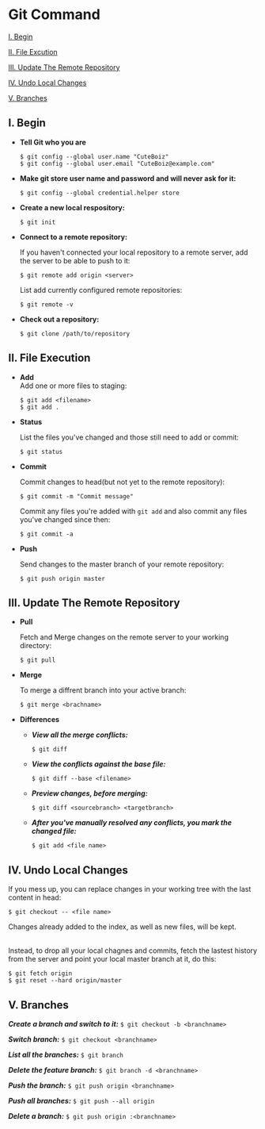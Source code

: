 # Git Command

[I. Begin](https://github.com/CuteBoiz/Ubuntu/blob/master/Git-bash/Git.md#i-begin)

[II. File Excution](https://github.com/CuteBoiz/Ubuntu/blob/master/Git-bash/Git.md#ii-file-execution)

[III. Update The Remote Repository](https://github.com/CuteBoiz/Ubuntu/blob/master/Git-bash/Git.md#iii-update-the-remote-repository)

[IV. Undo Local Changes](https://github.com/CuteBoiz/Ubuntu/blob/master/Git-bash/Git.md#iv-undo-local-changes)

[V. Branches](https://github.com/CuteBoiz/Ubuntu/blob/master/Git-bash/Git.md#v-branches)

## I. Begin
<ul>
<li><b>Tell Git who you are </b></li>

```
$ git config --global user.name "CuteBoiz"
$ git config --global user.email "CuteBoiz@example.com"
```

<li><b>Make git store user name and password and will never ask for it: </b></li>

```
$ git config --global credential.helper store
```

<li><b>Create a new local respository: </b></li>

```
$ git init
```

<li><b>Connect to a remote repository: </b></li>

If you haven't connected your local repository to a remote server, add the server to be able to push to it:

```
$ git remote add origin <server>
```

List add currently configured remote repositories:

```
$ git remote -v
```

<li><b>Check out a repository: </b></li>

```
$ git clone /path/to/repository
```
</ul>

## II. File Execution
<ul>

<li><b>Add</b></li>
Add one or more files to staging:

```
$ git add <filename>
$ git add .
```

<li><b>Status</b></li>

List the files you've changed and those still need to add or commit:

```
$ git status
```

<li><b>Commit</b></li>

Commit changes to head(but not yet to the remote repository):

```
$ git commit -m "Commit message"
```

Commit any files you're added with `git add` and also commit any files you've changed since then:

```
$ git commit -a
```

<li><b>Push</b></li>

Send changes to the master branch of your remote repository:

```
$ git push origin master
```
</ul>

## III. Update The Remote Repository

<ul>

<li><b>Pull </b></li>

Fetch and Merge changes on the remote server to your working directory:

```
$ git pull
```

<li><b>Merge</b></li>

To merge a diffrent branch into your active branch:

```
$ git merge <brachname>
```

<li><b>Differences</b></li>
<ul>

<li><b><i>View all the merge conflicts:</i></b></li>

```
$ git diff
```
<li><b><i>View the conflicts against the base file:</i></b></li>

```
$ git diff --base <filename>
```

<li><b><i>Preview changes, before merging:</i></b></li>

```
$ git diff <sourcebranch> <targetbranch>
```

<li><b><i>After you've manually resolved any conflicts, you mark the changed file:</i></b></li>

```
$ git add <file name>
```
</ul>
</ul>

## IV. Undo Local Changes
If you mess up, you can replace changes in your working tree with the last content in head:

```
$ git checkout -- <file name>
```
Changes already added to the index, as well as new files, will be kept.
</br>
</br>

Instead, to drop all your local chagnes and commits, fetch the lastest history from the server and point your local master branch at it, do this:
```
$ git fetch origin
$ git reset --hard origin/master
```
## V. Branches

***Create a branch and switch to it:***
`$ git checkout -b <branchname> ` 

***Switch branch:***
`$ git checkout <branchname> `

***List all the branches:***
`$ git branch`

***Delete the feature branch:***
`$ git branch -d <branchname> `

***Push the branch:***
`$ git push origin <branchname> `

***Push all branches:***
`$ git push --all origin `

***Delete a branch:***
`$ git push origin :<branchname>`




